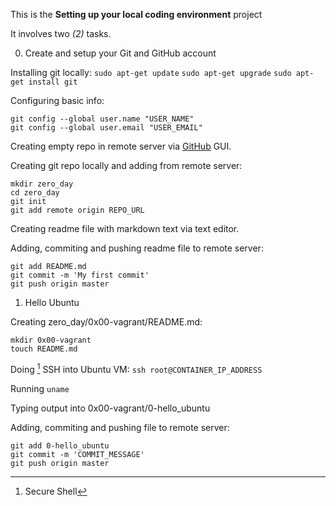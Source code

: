 This is the **Setting up your local coding environment** project

It involves two _(2)_ tasks.

0. Create and setup your Git and GitHub account

Installing git locally:
`sudo apt-get update`
`sudo apt-get upgrade`
`sudo apt-get install git`

Configuring basic info:
```
git config --global user.name "USER_NAME"
git config --global user.email "USER_EMAIL"
```

Creating empty repo in remote server via [GitHub](https://github.com/USER_NAME/zero_day.git "GitHub User Repo") GUI.

Creating git repo locally and adding from  remote server:
```
mkdir zero_day
cd zero_day
git init
git add remote origin REPO_URL
```
Creating readme file with markdown text via text editor.

Adding, commiting and pushing readme file to remote server:
```
git add README.md
git commit -m 'My first commit'
git push origin master
```


1. Hello Ubuntu

Creating zero_day/0x00-vagrant/README.md:
```
mkdir 0x00-vagrant
touch README.md
```

Doing [^1] SSH into Ubuntu VM: 
`ssh root@CONTAINER_IP_ADDRESS`

Running `uname`

Typing output into 0x00-vagrant/0-hello_ubuntu

Adding, commiting and pushing file to remote server:
```
git add 0-hello_ubuntu
git commit -m 'COMMIT_MESSAGE'
git push origin master
```
[^1]: Secure Shell
